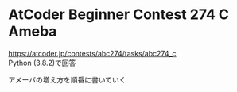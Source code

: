 # AtCoder Beginner Contest 274 C Ameba  
https://atcoder.jp/contests/abc274/tasks/abc274_c  
Python (3.8.2)で回答  

アメーバの増え方を順番に書いていく
